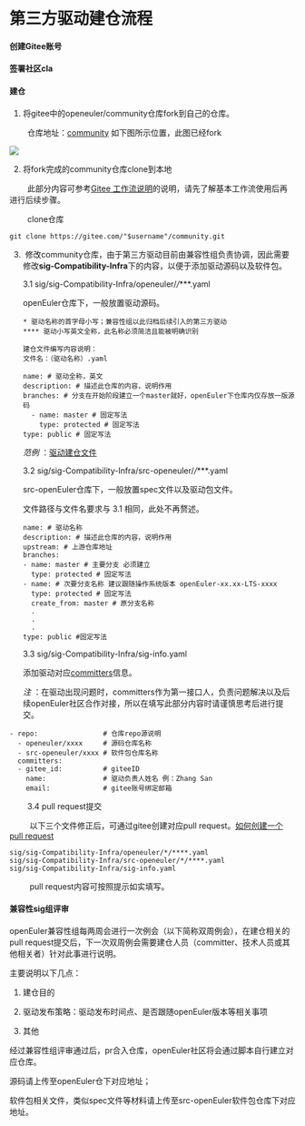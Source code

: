 # 第三方驱动建仓流程

#### 创建Gitee账号

#### 签署社区cla

#### 建仓

1. 将gitee中的openeuler/community仓库fork到自己的仓库。

        仓库地址：[community](https://gitee.com/openeuler/community)  如下图所示位置，此图已经fork

![](C:\Users\LYZ\AppData\Roaming\marktext\images\2023-03-31-16-17-32-image.png) 

2. 将fork完成的community仓库clone到本地

        此部分内容可参考[Gitee 工作流说明](https://gitee.com/openeuler/community/blob/master/zh/contributors/Gitee-workflow.md)的说明，请先了解基本工作流使用后再进行后续步骤。

        clone仓库

```
git clone https://gitee.com/"$username"/community.git
```

3.  修改community仓库，由于第三方驱动目前由兼容性组负责协调，因此需要修改**sig-Compatibility-Infra**下的内容，以便于添加驱动源码以及软件包。
   
   3.1 sig/sig-Compatibility-Infra/openeuler/*/****.yaml
   
   openEuler仓库下，一般放置驱动源码。
   
       * 驱动名称的首字母小写；兼容性组以此归档后续引入的第三方驱动
       **** 驱动小写英文全称，此名称必须简洁且能被明确识别
       
       建仓文件编写内容说明：
       文件名：（驱动名称）.yaml

       name: # 驱动全称，英文
       description: # 描述此仓库的内容，说明作用
       branches: # 分支在开始阶段建立一个master就好，openEuler下仓库内仅存放一版源码
         - name: master # 固定写法
           type: protected # 固定写法
       type: public # 固定写法

   *范例* ：[驱动建仓文件](https://gitee.com/openeuler/community/blob/master/sig/sig-Compatibility-Infra/openeuler/q/qla2xxx.yaml)

   3.2 sig/sig-Compatibility-Infra/src-openeuler/*/****.yaml

   src-openEuler仓库下，一般放置spec文件以及驱动包文件。

   文件路径与文件名要求与 3.1 相同，此处不再赘述。

       name: # 驱动名称
       description: # 描述此仓库的内容，说明作用
       upstream: # 上游仓库地址
       branches:
       - name: master # 主要分支 必须建立
         type: protected # 固定写法
       - name: # 次要分支名称 建议跟随操作系统版本 openEuler-xx.xx-LTS-xxxx
         type: protected # 固定写法
         create_from: master # 原分支名称
         .
         .
         .
       type: public #固定写法

   3.3 sig/sig-Compatibility-Infra/sig-info.yaml

   添加驱动对应[committers](https://gitee.com/openeuler/community/blob/master/community-membership_cn.md#%E5%AE%A1%E6%A0%B8%E8%80%85-committer)信息。

   *注* ：在驱动出现问题时，committers作为第一接口人，负责问题解决以及后续openEuler社区合作对接，所以在填写此部分内容时请谨慎思考后进行提交。

```
- repo:                # 仓库repo源说明                     
  - openeuler/xxxx     # 源码仓库名称
  - src-openeuler/xxxx # 软件包仓库名称
  committers:
  - gitee_id:          # giteeID
    name:              # 驱动负责人姓名 例：Zhang San
    email:             # gitee账号绑定邮箱
```

        3.4 pull request提交

         以下三个文件修正后，可通过gitee创建对应pull request。[如何创建一个 pull request](https://gitee.com/openeuler/community/blob/master/zh/contributors/Gitee-workflow.md#8%E5%9C%A8gitee%E4%B8%8A%E5%88%9B%E5%BB%BA%E4%B8%80%E4%B8%AA-pull-request)

    sig/sig-Compatibility-Infra/openeuler/*/****.yaml
    sig/sig-Compatibility-Infra/src-openeuler/*/****.yaml
    sig/sig-Compatibility-Infra/sig-info.yaml

         pull request内容可按照提示如实填写。

#### 兼容性sig组评审

openEuler兼容性组每两周会进行一次例会（以下简称双周例会），在建仓相关的pull request提交后，下一次双周例会需要建仓人员（committer、技术人员或其他相关者）针对此事进行说明。

主要说明以下几点：

1. 建仓目的

2. 驱动发布策略：驱动发布时间点、是否跟随openEuler版本等相关事项

3. 其他

经过兼容性组评审通过后，pr合入仓库，openEuler社区将会通过脚本自行建立对应仓库。

源码请上传至openEuler仓下对应地址；

软件包相关文件，类似spec文件等材料请上传至src-openEuler软件包仓库下对应地址。
